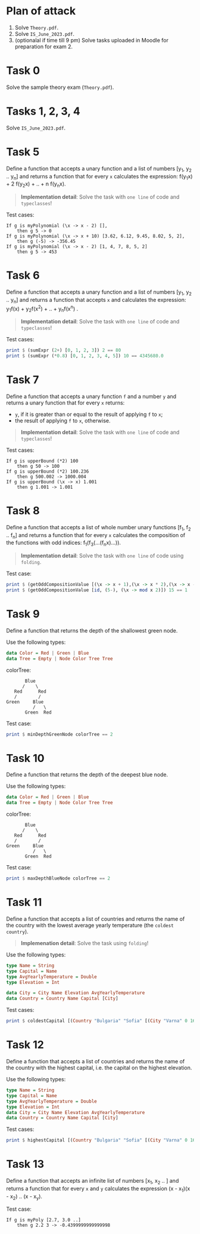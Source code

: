 # Plan of attack

1. Solve `Theory.pdf`.
2. Solve `IS_June_2023.pdf`.
3. (optionalal if time till 9 pm) Solve tasks uploaded in Moodle for preparation for exam 2.

# Task 0

Solve the sample theory exam (`Theory.pdf`).

# Tasks 1, 2, 3, 4

Solve `IS_June_2023.pdf`.

# Task 5

Define a function that accepts a unary function and a list of numbers [y<sub>1</sub>, y<sub>2</sub> .. y<sub>n</sub>] and returns a function that for every `x` calculates the expression: f(y<sub>1</sub>x) + 2 f(y<sub>2</sub>x) + .. + n f(y<sub>n</sub>x).

> **Implementation detail**: Solve the task with `one line` of code and `typeclasses`!

Test cases:

    If g is myPolynomial (\x -> x - 2) [],
        then g 5 -> 0
    If g is myPolynomial (\x -> x + 10) [3.62, 6.12, 9.45, 8.02, 5, 2],
        then g (-5) -> -356.45
    If g is myPolynomial (\x -> x - 2) [1, 4, 7, 8, 5, 2]
        then g 5 -> 453

# Task 6

Define a function that accepts a unary function and a list of numbers [y<sub>1</sub>, y<sub>2</sub> .. y<sub>n</sub>] and returns a function that accepts `x` and calculates the expression: y<sub>1</sub>f(x) + y<sub>2</sub>f(x<sup>2</sup>) + .. + y<sub>n</sub>f(x<sup>n</sup>) .

> **Implementation detail**: Solve the task with `one line` of code and `typeclasses`!

Test cases:

```haskell
print $ (sumExpr (2+) [0, 1, 2, 3]) 2 == 80
print $ (sumExpr (*0.8) [0, 1, 2, 3, 4, 5]) 10 == 4345680.0
```

# Task 7

Define a function that accepts a unary function `f` and a number `y` and returns a unary function that for every `x` returns:

- `y`, if it is greater than or equal to the result of applying `f` to `x`;
- the result of applying `f` to `x`, otherwise.

> **Implementation detail**: Solve the task with `one line` of code and `typeclasses`!

Test cases:

    If g is upperBound (*2) 100
        then g 50 -> 100
    If g is upperBound (*2) 100.236
        then g 500.002 -> 1000.004
    If g is upperBound (\x -> x) 1.001
        then g 1.001 -> 1.001

# Task 8

Define a function that accepts a list of whole number unary functions [f<sub>1</sub>, f<sub>2</sub> .. f<sub>n</sub>] and returns a function that for every `x` calculates the composition of the functions with odd indices: f<sub>1</sub>(f<sub>3</sub>(...(f<sub>n</sub>x)...)).

> **Implementation detail**: Solve the task with `one line` of code using `folding`.

Test case:

```haskell
print $ (getOddCompositionValue [(\x -> x + 1),(\x -> x * 2),(\x -> x - 1), (\x -> div x 2)]) 2 == 2
print $ (getOddCompositionValue [id, (5-), (\x -> mod x 2)]) 15 == 1
```

# Task 9

Define a function that returns the depth of the shallowest green node.

Use the following types:

```haskell
data Color = Red | Green | Blue
data Tree = Empty | Node Color Tree Tree
```

colorTree:

           Blue
          /    \
       Red      Red
       /        /  
    Green     Blue  
              /   \
           Green  Red

Test case:

```haskell
print $ minDepthGreenNode colorTree == 2
```

# Task 10

Define a function that returns the depth of the deepest blue node.

Use the following types:

```haskell
data Color = Red | Green | Blue
data Tree = Empty | Node Color Tree Tree
```

colorTree:

           Blue
          /    \
       Red      Red
       /        /  
    Green     Blue  
              /   \
           Green  Red

Test case:

```haskell
print $ maxDepthBlueNode colorTree == 2
```

# Task 11

Define a function that accepts a list of countries and returns the name of the country with the lowest average yearly temperature (the `coldest country`).

> **Implemenation detail**: Solve the task using `folding`!

Use the following types:

```haskell
type Name = String
type Capital = Name
type AvgYearlyTemperature = Double
type Elevation = Int

data City = City Name Elevation AvgYearlyTemperature
data Country = Country Name Capital [City]
```

Test cases:

```haskell
print $ coldestCapital [(Country "Bulgaria" "Sofia" [(City "Varna" 0 16), (City "Plovdiv" 120 14), (City "Sofia" 420 13)]), (Country "Germany" "Berlin" [(City "Munchen" 200 15), (City "Berlin" 150 12), (City "Ulm" 210 15)]), (Country "France" "Paris" [(City "Paris" 180 15), (City "Nice" 0 14), (City "Lyon" 500 13)])] == "Germany"
```

# Task 12

Define a function that accepts a list of countries and returns the name of the country with the highest capital, i.e. the capital on the highest elevation.

Use the following types:

```haskell
type Name = String
type Capital = Name
type AvgYearlyTemperature = Double
type Elevation = Int
data City = City Name Elevation AvgYearlyTemperature
data Country = Country Name Capital [City]
```

Test cases:

```haskell
print $ highestCapital [(Country "Bulgaria" "Sofia" [(City "Varna" 0 16), (City "Plovdiv" 120 14), (City "Sofia" 420 13)]), (Country "Germany" "Berlin" [(City "Munchen" 200 15), (City "Berlin" 150 12), (City "Ulm" 210 15)]), (Country "France" "Paris" [(City "Paris" 180 15), (City "Nice" 0 14), (City "Lyon" 500 13)])] == "Bulgaria"
```

# Task 13

Define a function that accepts an infinite list of numbers [x<sub>1</sub>, x<sub>2</sub> .. ] and returns a function that for every `x` and `y` calculates the expression (x - x<sub>1</sub>)(x - x<sub>2</sub>) .. (x - x<sub>y</sub>).

Test case:

    If g is myPoly [2.7, 3.0 ..]
        then g 2.2 3 -> -0.4399999999999998
